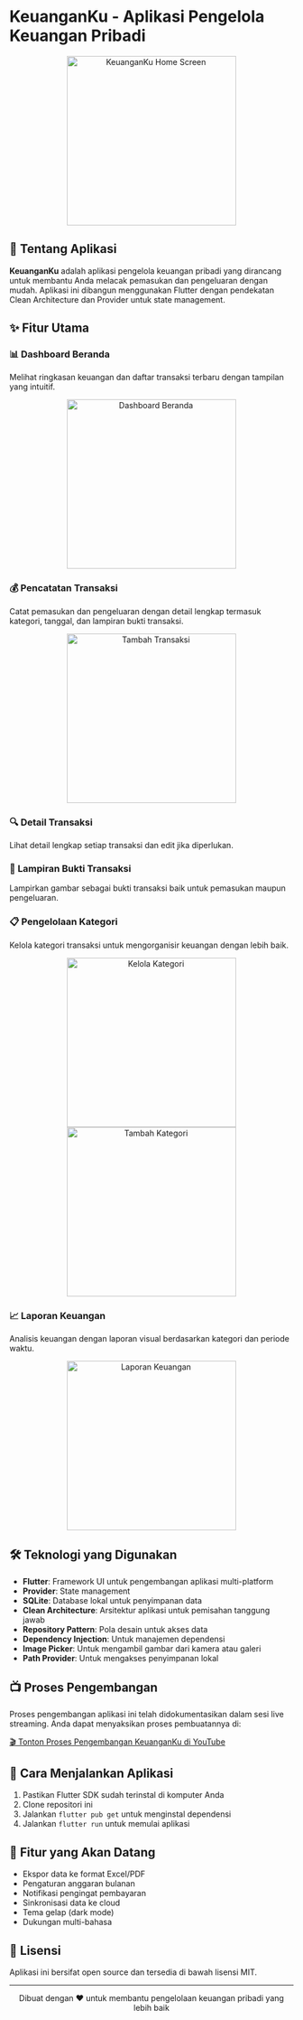 # KeuanganKu - Aplikasi Pengelola Keuangan Pribadi

<p align="center">
  <img src="docs/home.png" alt="KeuanganKu Home Screen" width="300">
</p>

## 📱 Tentang Aplikasi

**KeuanganKu** adalah aplikasi pengelola keuangan pribadi yang dirancang untuk membantu Anda melacak pemasukan dan pengeluaran dengan mudah. Aplikasi ini dibangun menggunakan Flutter dengan pendekatan Clean Architecture dan Provider untuk state management.

## ✨ Fitur Utama

### 📊 Dashboard Beranda
Melihat ringkasan keuangan dan daftar transaksi terbaru dengan tampilan yang intuitif.

<p align="center">
  <img src="docs/home.png" alt="Dashboard Beranda" width="300">
</p>

### 💰 Pencatatan Transaksi
Catat pemasukan dan pengeluaran dengan detail lengkap termasuk kategori, tanggal, dan lampiran bukti transaksi.

<p align="center">
  <img src="docs/tambah_transaksi.png" alt="Tambah Transaksi" width="300">
</p>

### 🔍 Detail Transaksi
Lihat detail lengkap setiap transaksi dan edit jika diperlukan.

### 📁 Lampiran Bukti Transaksi
Lampirkan gambar sebagai bukti transaksi baik untuk pemasukan maupun pengeluaran.

### 📋 Pengelolaan Kategori
Kelola kategori transaksi untuk mengorganisir keuangan dengan lebih baik.

<p align="center">
  <img src="docs/kelola kategory.png" alt="Kelola Kategori" width="300">
  <img src="docs/tambah kategori.png" alt="Tambah Kategori" width="300">
</p>

### 📈 Laporan Keuangan
Analisis keuangan dengan laporan visual berdasarkan kategori dan periode waktu.

<p align="center">
  <img src="docs/laporan.png" alt="Laporan Keuangan" width="300">
</p>

## 🛠️ Teknologi yang Digunakan

- **Flutter**: Framework UI untuk pengembangan aplikasi multi-platform
- **Provider**: State management
- **SQLite**: Database lokal untuk penyimpanan data
- **Clean Architecture**: Arsitektur aplikasi untuk pemisahan tanggung jawab
- **Repository Pattern**: Pola desain untuk akses data
- **Dependency Injection**: Untuk manajemen dependensi
- **Image Picker**: Untuk mengambil gambar dari kamera atau galeri
- **Path Provider**: Untuk mengakses penyimpanan lokal

## 📺 Proses Pengembangan

Proses pengembangan aplikasi ini telah didokumentasikan dalam sesi live streaming. Anda dapat menyaksikan proses pembuatannya di:

[🎬 Tonton Proses Pengembangan KeuanganKu di YouTube](https://www.youtube.com/live/FJLtG6Gl-LM)

## 🚀 Cara Menjalankan Aplikasi

1. Pastikan Flutter SDK sudah terinstal di komputer Anda
2. Clone repositori ini
3. Jalankan `flutter pub get` untuk menginstal dependensi
4. Jalankan `flutter run` untuk memulai aplikasi

## 📝 Fitur yang Akan Datang

- Ekspor data ke format Excel/PDF
- Pengaturan anggaran bulanan
- Notifikasi pengingat pembayaran
- Sinkronisasi data ke cloud
- Tema gelap (dark mode)
- Dukungan multi-bahasa

## 📄 Lisensi

Aplikasi ini bersifat open source dan tersedia di bawah lisensi MIT.

---

<p align="center">
  Dibuat dengan ❤️ untuk membantu pengelolaan keuangan pribadi yang lebih baik
</p>
